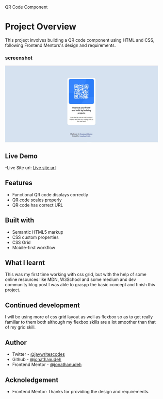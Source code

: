 QR Code Component

# Project Overview

This project involves building a QR code component using HTML and CSS, following Frontend Mentors's design and requirements.

### screenshot
![Project screenshot](images/screenshot.jpg "QR Code Component")

## Live Demo
-Live Site url: [Live site url](https://jonathanudeh.github.io/QR-code/)

## Features
- Functional QR code displays correctly
- QR code scales properly
- QR code has correct URL

## Built with
- Semantic HTML5 markup
- CSS custom properties
- CSS Grid
- Mobile-first workflow

## What I learnt
This was my first time working with css grid, but with the help of some online resources like MDN, W3School and some medium and dev community blog post I was able to graspp the basic concept and finish this project. 

## Continued development
I will be using more of css grid layout as well as flexbox so as to get really familiar to them both although my flexbox skills are a lot smoother than that of my grid skill.  

## Author

- Twitter - [@jaywritescodes](https://x.com/jaywritescodes)
- Github - [@jonathanudeh](https://github.com/jonathanudeh)
- Frontend Mentor - [@jonathanudeh](https://www.frontendmentor.io/profile/jonathanudeh)

## Acknoledgement

- Frontend Mentor: Thanks for providing the design and requirements.
